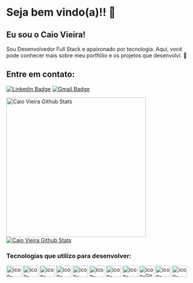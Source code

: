 
# Seja bem vindo(a)!! 👋

## Eu sou o Caio Vieira!
 
Sou Desenvolvedor Full Stack e apaixonado por tecnologia. Aqui, você pode conhecer mais sobre meu portfólio e os projetos que desenvolvi. 🚀

## Entre em contato:
[![Linkedin Badge](https://img.shields.io/badge/-LinkedIn-blue?style=flat-square&logo=Linkedin&logoColor=white&link=https://www.linkedin.com/in/caio-vinicius-vieira-1301/)](https://www.linkedin.com/in/caio-vinicius-vieira-1301/)
[![Gmail Badge](https://img.shields.io/badge/-Gmail-c14438?style=flat-square&logo=Gmail&logoColor=white&link=mailto:seu_email)](mailto:caio.vieira1910@gmail.com)


<div display="flex">
  <a href="https://github.com/caiovvieira">
 <img alt="Caio Vieira Github Stats" width="370px" 
  src="https://github-readme-stats.vercel.app/api?username=caiovvieira&show_icons=true&count_private=true&theme=onedarkt&hide_border=true&bg_color=0D1117"/></a>
  
 <a href="https://github.com/caiovvieira">
 <img alt="Caio Vieira Github Stats"src="https://github-readme-stats.vercel.app/api/top-langs/?username=caiovvieira&layout=compact&hide_border=true&bg_color=0D1117&https://github.com/anuraghazra/github-readme-stats"/></a>
</div>  

  <h3>Tecnologias que utilizo para desenvolver:</h3>
   <div display= "flex">
      <img align="center"  height="30" width="40" src="https://cdn.jsdelivr.net/gh/devicons/devicon/icons/html5/html5-original.svg" alt="icon-html">
      <img  align="center"  height="30" width="40"  src="https://cdn.jsdelivr.net/gh/devicons/devicon/icons/css3/css3-original.svg" alt="icon-css">
      <img  align="center" height="30" width="40" src="https://cdn.jsdelivr.net/gh/devicons/devicon/icons/javascript/javascript-original.svg" alt="icon-javascript">
      <img align="center" height="30" width="40"  src="https://cdn.jsdelivr.net/gh/devicons/devicon/icons/typescript/typescript-original.svg" alt="icon-typeScrip">
      <img align="center"  height="30" width="40"  src="https://cdn.jsdelivr.net/gh/devicons/devicon/icons/react/react-original-wordmark.svg" alt="icon-react">
      <img align="center"  height="30" width="40"  src="https://cdn.jsdelivr.net/gh/devicons/devicon/icons/angularjs/angularjs-original.svg" alt="icon-angular">
      <img align="center"  height="30" width="40" src="https://cdn.jsdelivr.net/gh/devicons/devicon/icons/java/java-original.svg" alt="icon-java">       
      <img align="center"  height="30" width="40"  src="https://cdn.jsdelivr.net/gh/devicons/devicon/icons/spring/spring-original.svg" alt="icon-spring">
      <img align="center"  height="30" width="40" src="https://cdn.jsdelivr.net/gh/devicons/devicon/icons/git/git-original.svg" alt="icon-Git">   
      <img align="center"  height="30" width="40" src="https://cdn.jsdelivr.net/gh/devicons/devicon/icons/nodejs/nodejs-original.svg" alt="icon-node.js">
      <img align="center" height="30" width="40" src="https://cdn.jsdelivr.net/gh/devicons/devicon/icons/laravel/laravel-original.svg" alt="icon-laravel">    
   </div>
  
